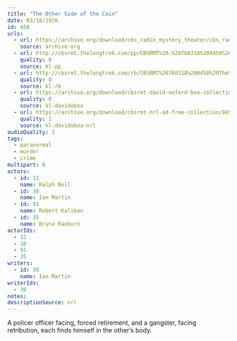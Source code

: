 ```yaml
---
title: "The Other Side of the Coin"
date: 03/18/1976
id: 450
urls: 
  - url: https://archive.org/download/cbs_radio_mystery_theater/cbs_radio_mystery_theater-0401-0450.zip/cbs_radio_mystery_theater-0401-0450%2Fcbsrmt_0450_the_other_side_of_the_coin.mp3
    source: archive-org
  - url: http://cbsrmt.thelongtrek.com/pp/CBSRMT%20-%20760318%200450%20The%20Other%20Side%20of%20the%20Coin_pp.mp3
    quality: 0
    source: kl-pp
  - url: http://cbsrmt.thelongtrek.com/rb/CBSRMT%20760318%200450%20The%20Other%20Side%20of%20the%20Coin_wuwm%20recorded%208_3_76.mp3
    quality: 0
    source: kl-rb
  - url: https://archive.org/download/cbsrmt-david-oxford-boa-collection/CBSRMT-760318-0450-repeated-760803-The-Other-Side-of-the-Coin-+-John-Denver-(128-44)_WUWM-FM-{BoA}.mp3
    quality: 0
    source: kl-davidoboa
  - url: https://archive.org/download/cbsrmt-nrl-ad-free-collection/0450%20CBSRMT-760318-0450-repeated-760803-The-Other-Side-of-the-Coin-+-John-Denver-(128-44)_WUWM-FM-%7BBoA%7D%20(no%20ads).mp3
    quality: 1
    source: kl-davidoboa-nrl
audioQuality: 1
tags: 
  - paranormal
  - murder
  - crime
multipart: 0
actors:  
  - id: 12
    name: Ralph Bell  
  - id: 38
    name: Ian Martin  
  - id: 91
    name: Robert Kaliban  
  - id: 35
    name: Bryna Raeburn
actorIds:  
  - 12  
  - 38  
  - 91  
  - 35
writers:  
  - id: 38
    name: Ian Martin
writerIds:  
  - 38
notes: 
descriptionSource: nrl
---
```

A policer officer facing, forced retirement, and a gangster, facing retribution, each finds himself in the other’s body.